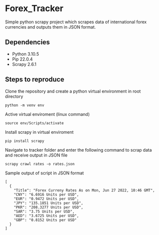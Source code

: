 # Forex_Tracker

Simple python scrapy project which scrapes data of international forex currencies and outputs them in JSON format.

## Dependencies

- Python 3.10.5
- Pip 22.0.4
- Scrapy 2.6.1

## Steps to reproduce

Clone the repository and create a python virtual environment in root directory

```
python -m venv env
```

Active virtual enviroment (linux command)

```
source env/Scripts/activate
```

Install scrapy in virtual enviroment

```
pip install scrapy
```

Navigate to tracker folder and enter the following command to scrap data and receive output in JSON file

```
scrapy crawl rates -o rates.json
```

Sample output of script in JSON format

```
[
  {
    "Title": "Forex Curreny Rates As on Mon, Jun 27 2022, 10:46 GMT",
    "CNY": "6.6916 Units per USD",
    "EUR": "0.9472 Units per USD",
    "JPY": "135.1851 Units per USD",
    "PKR": "208.3277 Units per USD",
    "SAR": "3.75 Units per USD",
    "AED": "3.6725 Units per USD",
    "GBP": "0.8152 Units per USD"
  }
]
```
